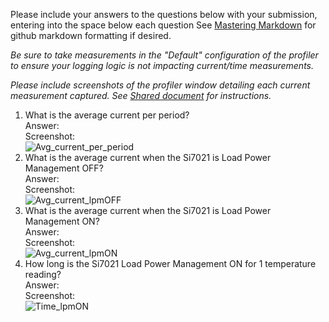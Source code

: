 Please include your answers to the questions below with your submission, entering into the space below each question
See [Mastering Markdown](https://guides.github.com/features/mastering-markdown/) for github markdown formatting if desired.

*Be sure to take measurements in the "Default" configuration of the profiler to ensure your logging logic is not impacting current/time measurements.*

*Please include screenshots of the profiler window detailing each current measurement captured.  See [Shared document](https://docs.google.com/document/d/1Ro9G2Nsr_ZXDhBYJ6YyF9CPivb--6UjhHRmVhDGySag/edit?usp=sharing) for instructions.* 

1. What is the average current per period?   
   Answer:
   <br>Screenshot:  
   ![Avg_current_per_period](screenshots/sampleimage.jpg)  
2. What is the average current when the Si7021 is Load Power Management OFF?  
   Answer:
   <br>Screenshot:  
   ![Avg_current_lpmOFF](link-to-screenshot-image)
3. What is the average current when the Si7021 is Load Power Management ON?  
   Answer:
   <br>Screenshot:  
   ![Avg_current_lpmON](link-to-screenshot-image)
4. How long is the Si7021 Load Power Management ON for 1 temperature reading?  
   Answer:
   <br>Screenshot:  
   ![Time_lpmON](link-to-screenshot-image)